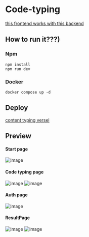 # Code-typing

[this frontend works with this backend](https://github.com/ttodoshi/code-typing-backend.git)

## How to run it???)

### Npm

```shell
npm install
npm run dev
```

### Docker

```shell
docker compose up -d
```

## Deploy

[content typing versel](https://code-typing-frontend.vercel.app/)

## Preview

#### Start page

![image](https://github.com/denischagin/code-typing/assets/98116130/0886eaba-894f-4d01-8d41-f24c9909d5b3)

#### Code typing page

![image](https://github.com/denischagin/code-typing/assets/98116130/9799b101-a2c1-4337-91ff-b3d340c90afd)
![image](https://github.com/denischagin/code-typing/assets/98116130/8337cc23-ca62-4f9f-be5e-1d6005246615)

#### Auth page

![image](https://github.com/denischagin/code-typing/assets/98116130/dc7ba379-cb24-4882-8eb1-e3c407d57f30)

#### ResultPage

![image](https://github.com/denischagin/code-typing/assets/98116130/a40767d0-7564-4300-b415-c0676496acf6)
![image](https://github.com/denischagin/code-typing/assets/98116130/ff24c528-b21d-4294-8fd7-39416b93855a)



